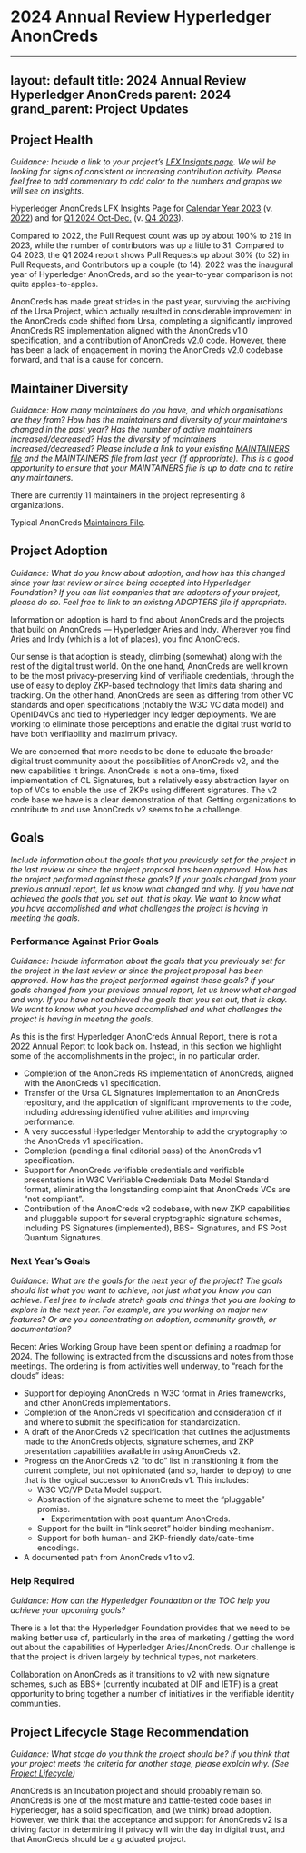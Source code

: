 # 2024 Annual Review Hyperledger AnonCreds

---
layout: default
title: 2024 Annual Review Hyperledger AnonCreds
parent: 2024
grand_parent: Project Updates
---

## Project Health

_Guidance: Include a link to your project’s [LFX Insights page](https://insights-v2.lfx.linuxfoundation.org/projects). We will be looking for signs of consistent or increasing contribution activity. Please feel free to add commentary to add color to the numbers and graphs we will see on Insights._

Hyperledger AnonCreds LFX Insights Page for [Calendar Year 2023](https://insights.lfx.linuxfoundation.org/foundation/hyp/overview?project=anoncreds&repository=all&dateFilters=2023-01-01%20to%202023-12-31&dateRange=2023-01-01%20to%202023-12-31&compare=PP&granularity=month&hideBots=true) (v. [2022](https://insights.lfx.linuxfoundation.org/foundation/hyp/overview?project=anoncreds&repository=all&dateFilters=2022-01-01%20to%202022-12-31&dateRange=2022-01-01%20to%202022-12-31&compare=PP&granularity=month&hideBots=true))  and for [Q1 2024 Oct-Dec.](https://insights.lfx.linuxfoundation.org/foundation/hyp/overview?project=anoncreds&repository=all&dateFilters=2023-10-01%20to%202023-12-31&dateRange=2023-10-01%20to%202023-12-31&compare=PP&granularity=month&hideBots=true) (v. [Q4 2023](https://insights.lfx.linuxfoundation.org/foundation/hyp/overview?project=anoncreds&repository=all&dateFilters=2023-07-01%20to%202023-09-30&dateRange=2023-07-01%20to%202023-09-30&compare=PP&granularity=month&hideBots=true)).

Compared to 2022, the Pull Request count was up by about 100% to 219 in 2023, while the number of contributors was up a little to 31. Compared to Q4 2023, the Q1 2024 report shows Pull Requests up about 30% (to 32) in Pull Requests, and Contributors up a couple (to 14). 2022 was the inaugural year of Hyperledger AnonCreds, and so the year-to-year comparison is not quite apples-to-apples.

AnonCreds has made great strides in the past year, surviving the archiving of the Ursa Project, which actually resulted in considerable improvement in the AnonCreds code shifted from Ursa, completing a significantly improved AnonCreds RS implementation aligned with the AnonCreds v1.0 specification, and a contribution of AnonCreds v2.0 code. However, there has been a lack of engagement in moving the AnonCreds v2.0 codebase forward, and that is a cause for concern.

## Maintainer Diversity

_Guidance: How many maintainers do you have, and which organisations are they from? How has the maintainers and diversity of your maintainers changed in the past year? Has the number of active maintainers increased/decreased? Has the diversity of maintainers increased/decreased? Please include a link to your existing [MAINTAINERS file](https://github.com/hyperledger/toc/blob/gh-pages/guidelines/MAINTAINERS-guidelines.md) and the MAINTAINERS file from last year (if appropriate). This is a good opportunity to ensure that your MAINTAINERS file is up to date and to retire any maintainers._

There are currently 11 maintainers in the project representing 8 organizations.

Typical AnonCreds [Maintainers File](https://github.com/hyperledger/anoncreds-rs/blob/main/MAINTAINERS.md).

## Project Adoption

_Guidance: What do you know about adoption, and how has this changed since your last review or since being accepted into Hyperledger Foundation? If you can list companies that are adopters of your project, please do so. Feel free to link to an existing ADOPTERS file if appropriate._

Information on adoption is hard to find about AnonCreds and the projects that build on AnonCreds — Hyperledger Aries and Indy. Wherever you find Aries and Indy (which is a lot of places), you find AnonCreds.

Our sense is that adoption is steady, climbing (somewhat) along with the rest of the digital trust world. On the one hand, AnonCreds are well known to be the most privacy-preserving kind of verifiable credentials, through the use of easy to deploy ZKP-based technology that limits data sharing and tracking. On the other hand, AnonCreds are seen as differing from other VC standards and open specifications (notably the W3C VC data model) and OpenID4VCs and tied to Hyperledger Indy ledger deployments. We are working to eliminate those perceptions and enable the digital trust world to have both verifiability and maximum privacy.

We are concerned that more needs to be done to educate the broader digital trust community about the possibilities of AnonCreds v2, and the new capabilities it brings. AnonCreds is not a one-time, fixed implementation of CL Signatures, but a relatively easy abstraction layer on top of VCs to enable the use of ZKPs using different signatures. The v2 code base we have is a clear demonstration of that. Getting organizations to contribute to and use AnonCreds v2 seems to be a challenge.

## Goals

_Include information about the goals that you previously set for the project in the last review or since the project proposal has been approved. How has the project performed against these goals? If your goals changed from your previous annual report, let us know what changed and why. If you have not achieved the goals that you set out, that is okay. We want to know what you have accomplished and what challenges the project is having in meeting the goals._

### Performance Against Prior Goals

_Guidance: Include information about the goals that you previously set for the project in the last review or since the project proposal has been approved. How has the project performed against these goals? If your goals changed from your previous annual report, let us know what changed and why. If you have not achieved the goals that you set out, that is okay. We want to know what you have accomplished and what challenges the project is having in meeting the goals._

As this is the first Hyperledger AnonCreds Annual Report, there is not a 2022 Annual Report to look back on. Instead, in this section we highlight some of the accomplishments in the project, in no particular order.

* Completion of the AnonCreds RS implementation of AnonCreds, aligned with the AnonCreds v1 specification.
* Transfer of the Ursa CL Signatures implementation to an AnonCreds repository, and the application of significant improvements to the code, including addressing identified vulnerabilities and improving performance.
* A very successful Hyperledger Mentorship to add the cryptography to the AnonCreds v1 specification.
* Completion (pending a final editorial pass) of the AnonCreds v1 specification.
* Support for AnonCreds verifiable credentials and verifiable presentations in W3C Verifiable Credentials Data Model Standard format, eliminating the longstanding complaint that AnonCreds VCs are “not compliant”.
* Contribution of the AnonCreds v2 codebase, with new ZKP capabilities and pluggable support for several cryptographic signature schemes, including PS Signatures (implemented), BBS+ Signatures, and PS Post Quantum Signatures.

### Next Year’s Goals

_Guidance: What are the goals for the next year of the project? The goals should list what you want to achieve, not just what you know you can achieve. Feel free to include stretch goals and things that you are looking to explore in the next year. For example, are you working on major new features? Or are you concentrating on adoption, community growth, or documentation?_

Recent Aries Working Group have been spent on defining a roadmap for 2024. The following is extracted from the discussions and notes from those meetings. The ordering is from activities well underway, to “reach for the clouds” ideas:

* Support for deploying AnonCreds in W3C format in Aries frameworks, and other AnonCreds implementations.
* Completion of the AnonCreds v1 specification and consideration of if and where to submit the specification for standardization.
* A draft of the AnonCreds v2 specification that outlines the adjustments made to the AnonCreds objects, signature schemes, and ZKP presentation capabilities available in using AnonCreds v2.
* Progress on the AnonCreds v2 “to do” list in transitioning it from the current complete, but not opinionated (and so, harder to deploy) to one that is the logical successor to AnonCreds v1. This includes:
    * W3C VC/VP Data Model support.
    * Abstraction of the signature scheme to meet the “pluggable” promise.
        * Experimentation with post quantum AnonCreds.
    * Support for the built-in “link secret” holder binding mechanism.
    * Support for both human- and ZKP-friendly date/date-time encodings.
* A documented path from AnonCreds v1 to v2.

### Help Required

_Guidance: How can the Hyperledger Foundation or the TOC help you achieve your upcoming goals?_

There is a lot that the Hyperledger Foundation provides that we need to be making better use of, particularly in the area of marketing / getting the word out about the capabilities of Hyperledger Aries/AnonCreds. Our challenge is that the project is driven largely by technical types, not marketers.

Collaboration on AnonCreds as it transitions to v2 with new signature schemes, such as BBS+ (currently incubated at DIF and IETF) is a great opportunity to bring together a number of initiatives in the verifiable identity communities.

## Project Lifecycle Stage Recommendation

_Guidance: What stage do you think the project should be? If you think that your project meets the criteria for another stage, please explain why. (See [Project Lifecycle](https://github.com/hyperledger/toc/blob/gh-pages/governing-documents/project-lifecycle.md))_

AnonCreds is an Incubation project and should probably remain so. AnonCreds is one of the most mature and battle-tested code bases in Hyperledger, has a solid specification, and (we think) broad adoption. However, we think that the acceptance and support for AnonCreds v2 is a driving factor in determining if privacy will win the day in digital trust, and that AnonCreds should be a graduated project.
